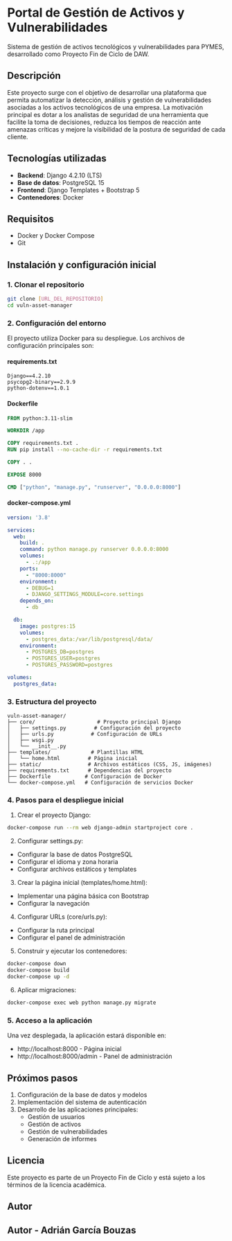 # Portal de Gestión de Activos y Vulnerabilidades

Sistema de gestión de activos tecnológicos y vulnerabilidades para PYMES, desarrollado como Proyecto Fin de Ciclo de DAW.

## Descripción

Este proyecto surge con el objetivo de desarrollar una plataforma que permita automatizar la detección, análisis y gestión de vulnerabilidades asociadas a los activos tecnológicos de una empresa. La motivación principal es dotar a los analistas de seguridad de una herramienta que facilite la toma de decisiones, reduzca los tiempos de reacción ante amenazas críticas y mejore la visibilidad de la postura de seguridad de cada cliente.

## Tecnologías utilizadas

- **Backend**: Django 4.2.10 (LTS)
- **Base de datos**: PostgreSQL 15
- **Frontend**: Django Templates + Bootstrap 5
- **Contenedores**: Docker

## Requisitos

- Docker y Docker Compose
- Git

## Instalación y configuración inicial

### 1. Clonar el repositorio
```bash
git clone [URL_DEL_REPOSITORIO]
cd vuln-asset-manager
```

### 2. Configuración del entorno
El proyecto utiliza Docker para su despliegue. Los archivos de configuración principales son:

#### requirements.txt
```
Django==4.2.10
psycopg2-binary==2.9.9
python-dotenv==1.0.1
```

#### Dockerfile
```dockerfile
FROM python:3.11-slim

WORKDIR /app

COPY requirements.txt .
RUN pip install --no-cache-dir -r requirements.txt

COPY . .

EXPOSE 8000

CMD ["python", "manage.py", "runserver", "0.0.0.0:8000"]
```

#### docker-compose.yml
```yaml
version: '3.8'

services:
  web:
    build: .
    command: python manage.py runserver 0.0.0.0:8000
    volumes:
      - .:/app
    ports:
      - "8000:8000"
    environment:
      - DEBUG=1
      - DJANGO_SETTINGS_MODULE=core.settings
    depends_on:
      - db

  db:
    image: postgres:15
    volumes:
      - postgres_data:/var/lib/postgresql/data/
    environment:
      - POSTGRES_DB=postgres
      - POSTGRES_USER=postgres
      - POSTGRES_PASSWORD=postgres

volumes:
  postgres_data:
```

### 3. Estructura del proyecto
```
vuln-asset-manager/
├── core/                    # Proyecto principal Django
│   ├── settings.py         # Configuración del proyecto
│   ├── urls.py            # Configuración de URLs
│   ├── wsgi.py
│   └── __init__.py
├── templates/             # Plantillas HTML
│   └── home.html         # Página inicial
├── static/               # Archivos estáticos (CSS, JS, imágenes)
├── requirements.txt      # Dependencias del proyecto
├── Dockerfile           # Configuración de Docker
└── docker-compose.yml   # Configuración de servicios Docker
```

### 4. Pasos para el despliegue inicial

1. Crear el proyecto Django:
```bash
docker-compose run --rm web django-admin startproject core .
```

2. Configurar settings.py:
- Configurar la base de datos PostgreSQL
- Configurar el idioma y zona horaria
- Configurar archivos estáticos y templates

3. Crear la página inicial (templates/home.html):
- Implementar una página básica con Bootstrap
- Configurar la navegación

4. Configurar URLs (core/urls.py):
- Configurar la ruta principal
- Configurar el panel de administración

5. Construir y ejecutar los contenedores:
```bash
docker-compose down
docker-compose build
docker-compose up -d
```

6. Aplicar migraciones:
```bash
docker-compose exec web python manage.py migrate
```

### 5. Acceso a la aplicación

Una vez desplegada, la aplicación estará disponible en:
- http://localhost:8000 - Página inicial
- http://localhost:8000/admin - Panel de administración

## Próximos pasos

1. Configuración de la base de datos y modelos
2. Implementación del sistema de autenticación
3. Desarrollo de las aplicaciones principales:
   - Gestión de usuarios
   - Gestión de activos
   - Gestión de vulnerabilidades
   - Generación de informes

## Licencia

Este proyecto es parte de un Proyecto Fin de Ciclo y está sujeto a los términos de la licencia académica.

## Autor

## Autor - Adrián García Bouzas